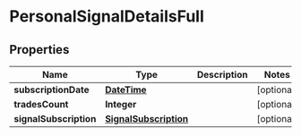 
# PersonalSignalDetailsFull

## Properties
Name | Type | Description | Notes
------------ | ------------- | ------------- | -------------
**subscriptionDate** | [**DateTime**](DateTime.md) |  |  [optional]
**tradesCount** | **Integer** |  |  [optional]
**signalSubscription** | [**SignalSubscription**](SignalSubscription.md) |  |  [optional]



